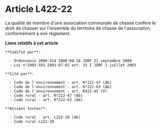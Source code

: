 # Article L422-22

La qualité de membre d'une association communale de chasse confère le droit de chasser sur l'ensemble du territoire de chasse
de l'association, conformément à son règlement.

**Liens relatifs à cet article**

	**Codifié par**:

	  - Ordonnance 2000-914 2000-09-18 JORF 21 septembre 2000
	  - Loi n°2003-591 2003-07-02 art. 31 I JORF 3 juillet 2003

	**Cité par**:

	  - Code de l'environnement - art. R*222-47 (Ab)
	  - Code de l'environnement - art. R*222-63 (Ab)
	  - Code de l'environnement - art. R422-45 (V)
	  - Code rural - art. R*222-47 (Ab)
	  - Code rural - art. R*222-63 (Ab)

	**Anciens textes**:

	  - Code rural - art. L222-20 (Ab)
	  - Code rural L222-20
